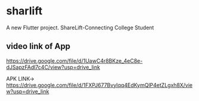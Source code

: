 # sharlift

A new Flutter project.
ShareLift-Connecting College Student

## video link of App

https://drive.google.com/file/d/1UawC4r8BKze_4eC8e-dJSapzFAdl7c4C/view?usp=drive_link

APK LINK-> https://drive.google.com/file/d/1FXPJ677BvyIqq4EdKymQlP4etZLgxh8X/view?usp=drive_link

